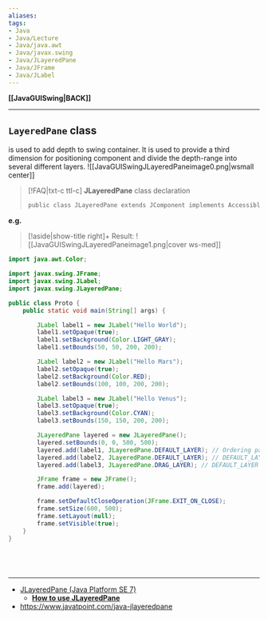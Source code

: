 ```yaml
---
aliases:
tags:
- Java
- Java/Lecture
- Java/java.awt
- Java/javax.swing
- Java/JLayeredPane
- Java/JFrame
- Java/JLabel
---
```

**[[JavaGUISwing|BACK]]**

---
## `LayeredPane` class
is used to add depth to swing container. It is used to provide a third dimension for positioning component and divide the depth-range into several different layers.
![[JavaGUISwingJLayeredPaneimage0.png|wsmall center]]

>[!FAQ|txt-c ttl-c] **JLayeredPane** class declaration
> ```java
> public class JLayeredPane extends JComponent implements Accessible
> ```

**e.g.**
>[!aside|show-title right]+ Result:
> ![[JavaGUISwingJLayeredPaneimage1.png|cover ws-med]]

```java
import java.awt.Color;

import javax.swing.JFrame;
import javax.swing.JLabel;
import javax.swing.JLayeredPane;

public class Proto {
    public static void main(String[] args) {

        JLabel label1 = new JLabel("Hello World");
        label1.setOpaque(true);
        label1.setBackground(Color.LIGHT_GRAY);
        label1.setBounds(50, 50, 200, 200);

        JLabel label2 = new JLabel("Hello Mars");
        label2.setOpaque(true);
        label2.setBackground(Color.RED);
        label2.setBounds(100, 100, 200, 200);

        JLabel label3 = new JLabel("Hello Venus");
        label3.setOpaque(true);
        label3.setBackground(Color.CYAN);
        label3.setBounds(150, 150, 200, 200);

        JLayeredPane layered = new JLayeredPane();
        layered.setBounds(0, 0, 500, 500);
        layered.add(label1, JLayeredPane.DEFAULT_LAYER); // Ordering panes
        layered.add(label2, JLayeredPane.DEFAULT_LAYER); // DEFAULT_LAYER == Integer.valueOf(0)
        layered.add(label3, JLayeredPane.DRAG_LAYER); // DEFAULT_LAYER == Integer.valueOf(5)

        JFrame frame = new JFrame();
        frame.add(layered);

        frame.setDefaultCloseOperation(JFrame.EXIT_ON_CLOSE);
        frame.setSize(600, 500);
        frame.setLayout(null);
        frame.setVisible(true);
    }
}
```

<br>

# 
---
- [JLayeredPane (Java Platform SE 7)](https://docs.oracle.com/javase/7/docs/api/javax/swing/JLayeredPane.html)
	- [**How to use JLayeredPane**](https://docs.oracle.com/javase/tutorial/uiswing/components/layeredpane.html)
- https://www.javatpoint.com/java-jlayeredpane